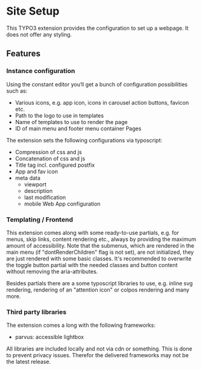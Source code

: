 # Site Setup

This TYPO3 extension provides the configuration to set up a webpage. 
It does not offer any styling.

## Features

### Instance configuration 

Using the constant editor you‘ll get a bunch of configuration possibilities such as:

* Various icons, e.g. app icon, icons in carousel action buttons, favicon etc. 
* Path to the logo to use in templates 
* Name of templates to use to render the page
* ID of main menu and footer menu container Pages

The extension sets the following configurations via typoscript:

* Compression of css and js
* Concatenation of css and js
* Title tag incl. configured postfix
* App and fav icon
* meta data
  * viewport
  * description
  * last modification 
  * mobile Web App configuration 

### Templating / Frontend

This extension comes along with some ready-to-use partials, e.g. for menus, skip links, content rendering etc., always by providing the maximum amount of accessibility.
Note that the submenus, which are rendered in the main menu (if "dontRenderChildren" flag is not set), are not initialized, they are just rendered with some basic classes.
It's recommended to overwrite the toggle button partial with the needed classes and button content without removing the aria-attributes.

Besides partials there are a some typoscript libraries to use, e.g. inline svg rendering, rendering of an "attention icon" or colpos rendering and many more.


### Third party libraries

The extension comes a long with the following frameworks:

* parvus: accessible lightbox

All libraries are included locally and not via cdn or something. 
This is done to prevent privacy issues. 
Therefor the delivered frameworks may not be the latest release.